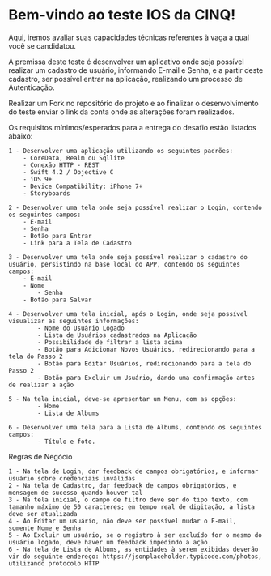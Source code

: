 # Bem-vindo ao teste IOS da CINQ!

Aqui, iremos avaliar suas capacidades técnicas referentes à vaga a qual você se candidatou.

A premissa deste teste é desenvolver um aplicativo onde seja possível realizar um cadastro de usuário, informando E-mail e Senha, e a partir deste cadastro, ser possível entrar na aplicação, realizando um processo de Autenticação.

Realizar um Fork no repositório do projeto e ao finalizar o desenvolvimento do teste enviar o link da conta onde as  alterações foram realizados.

Os requisitos mínimos/esperados para a entrega do desafio estão listados abaixo:

	1 - Desenvolver uma aplicação utilizando os seguintes padrões:
		- CoreData, Realm ou Sqllite
		- Conexão HTTP - REST
		- Swift 4.2 / Objective C
		- iOS 9+
		- Device Compatibility: iPhone 7+ 
		- Storyboards
		
	2 - Desenvolver uma tela onde seja possível realizar o Login, contendo os seguintes campos:
		- E-mail
		- Senha
		- Botão para Entrar
		- Link para a Tela de Cadastro
		
	3 - Desenvolver uma tela onde seja possível realizar o cadastro do usuário, persistindo na base local do APP, contendo os seguintes campos:
		- E-mail
		- Nome
	     	- Senha
		- Botão para Salvar
		
	4 - Desenvolver uma tela inicial, após o Login, onde seja possível visualizar as seguintes informações:
	     	- Nome do Usuário Logado
	     	- Lista de Usuários cadastrados na Aplicação
	     	- Possibilidade de filtrar a lista acima
	     	- Botão para Adicionar Novos Usuários, redirecionando para a tela do Passo 2
	     	- Botão para Editar Usuários, redirecionando para a tela do Passo 2
	     	- Botão para Excluir um Usuário, dando uma confirmação antes de realizar a ação
		
	5 - Na tela inicial, deve-se apresentar um Menu, com as opções:
	     	- Home
	     	- Lista de Albums
		
	6 - Desenvolver uma tela para a Lista de Albums, contendo os seguintes campos:
	     	- Título e foto.
		
Regras de Negócio
	
	1 - Na tela de Login, dar feedback de campos obrigatórios, e informar usuário sobre credenciais inválidas
	2 - Na tela de Cadastro, dar feedback de campos obrigatórios, e mensagem de sucesso quando houver tal
	3 - Na tela inicial, o campo de filtro deve ser do tipo texto, com tamanho máximo de 50 caracteres; em tempo real de digitação, a lista deve ser atualizada
	4 - Ao Editar um usuário, não deve ser possível mudar o E-mail, somente Nome e Senha
	5 - Ao Excluir um usuário, se o registro à ser excluído for o mesmo do usuário logado, deve haver um feedback impedindo a ação
	6 - Na tela de Lista de Albums, as entidades à serem exibidas deverão vir do seguinte endereço: https://jsonplaceholder.typicode.com/photos, utilizando protocolo HTTP
